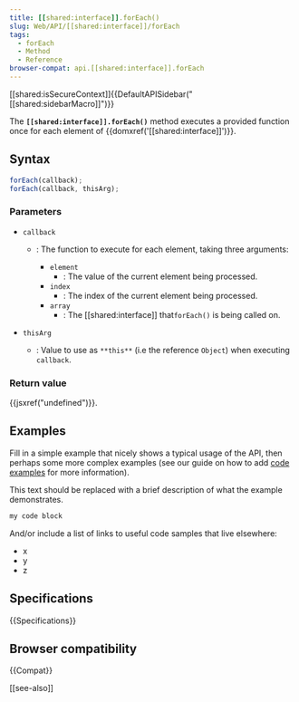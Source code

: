 ```yaml
---
title: [[shared:interface]].forEach()
slug: Web/API/[[shared:interface]]/forEach
tags:
  - forEach
  - Method
  - Reference
browser-compat: api.[[shared:interface]].forEach
---
```

[[shared:isSecureContext]]{{DefaultAPISidebar("[[shared:sidebarMacro]]")}}

The **`[[shared:interface]].forEach()`** method executes a provided function once for each element of {{domxref('[[shared:interface]]')}}.

## Syntax

```js
forEach(callback);
forEach(callback, thisArg);
```

### Parameters

- `callback`
  - : The function to execute for each element, taking three arguments:

    - `element`
      - : The value of the current element being processed.
    - `index`
      - : The index of the current element being processed.
    - `array`
      - : The [[shared:interface]] that`forEach()` is being called on.

- `thisArg`
  - : Value to use as `**this**` (i.e the reference `Object`) when executing `callback`.

### Return value

{{jsxref("undefined")}}.

## Examples

Fill in a simple example that nicely shows a typical usage of the API, then perhaps some more complex examples (see our guide on how to add [code examples](/en-US/docs/MDN/Contribute/Structures/Code_examples) for more information).

This text should be replaced with a brief description of what the example demonstrates.

```js
my code block
```

And/or include a list of links to useful code samples that live elsewhere:

*   x
*   y
*   z

## Specifications

{{Specifications}}

## Browser compatibility

{{Compat}}

[[see-also]]
